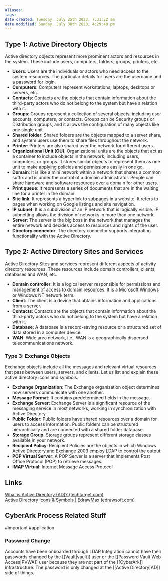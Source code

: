 ```yaml
---
aliases: 
tags: 
date created: Tuesday, July 25th 2023, 7:31:32 am
date modified: Sunday, July 30th 2023, 4:29:48 pm
---
```


## Type 1: Active Directory Objects

Active directory objects represent more prominent actors and resources in the system. These include users, computers, folders, groups, printers, etc.

- **Users**: Users are the individuals or actors who need access to the system resources. The particular details for users are the username and a password for login.
- **Computers**: Computers represent workstations, laptops, desktops or servers, etc.
- **Contacts**: Contacts are the objects that contain information about the third-party actors who do not belong to the system but have a relation with it.
- **Groups**: Groups represent a collection of several objects, including user accounts, computers, or contacts. Groups can be Security groups or Distribution groups, and it allows the configuration of many objects like one single unit.
- **Shared folder**: Shared folders are the objects mapped to a server share, and system users use them to share files throughout the network.
- **Printer**: Printers are also shared over the network for different users.
- **Organizational Unit (OU)**: Organizational units are the objects that act as a container to include objects in the network, including users, computers, or groups. It stores similar objects to represent them as one unit to make applying policies and permissions easily in one go.
- **Domain**: It is like a mini network within a network that shares a common suffix and is under the control of a domain administrator. People can share hardware and software resources over a domain for other users.
- **Print queue**: It represents a series of documents that are in the waiting line for a printer in the domain.
- **Site link**: It represents a hyperlink to subpages in a website. It refers to pages when working on Google listings and site navigation.
- **IP subnet**: It is a subdivision of an IP network that is logically visible. IP subnetting allows the division of networks in more than one network.
- **Server**: The server is the big boss in the network that manages the entire network and decides access to resources and rights of the user.
- **Directory connector**: The directory connector supports integrating functionality with the Active Directory.

## Type 2: Active Directory Sites and Services

Active Directory Sites and services represent different aspects of activity directory resources. These resources include domain controllers, clients, databases and WAN, etc.

- **Domain controller**: It is a logical server responsible for permissions and management of access to domain resources. It is a Microsoft Windows or Windows NT network term.
- **Client**: The client is a device that obtains information and applications from a server.
- **Contacts**: Contacts are the objects that contain information about the third-party actors who do not belong to the system but have a relation with it.
- **Database**: A database is a record-saving resource or a structured set of data stored in a computer device.
- **WAN**: Wide area network, i.e., WAN is a geographically dispersed telecommunications network.

### Type 3: Exchange Objects

Exchange objects include all the messages and relevant virtual resources that pass between users, servers, and clients. Let us list and explain these active directory icons and symbols.

- **Exchange Organization**: The Exchange organization object determines how servers communicate with one another.
- **Message Format**: It contains predetermined fields in the message.
- **Exchange Server**: Exchange Server is a significant resource of the messaging service in most networks, working in synchronization with Active Directory.
- **Public Folder**: Public folders have shared resources over a domain for users to access information. Public folders can be structured hierarchically and are connected with a shared folder database.
- **Storage Group**: Storage groups represent different storage classes available in your network.
- **Recipient Policy**: Recipient Policies are the objects in which Windows Active Directory and Exchange 2003 employ LDAP to control the output.
- **POP Virtual Server**: A POP Server is a server that implements Post Office Protocol (POP) to retrieve messages.
- **IMAP Virtual**: Internet Message Access Protocol

## Links

[What is Active Directory (AD)? (techtarget.com)](https://www.techtarget.com/searchwindowsserver/definition/Active-Directory#:~:text=Active%20Directory%20stores%20data%20as,such%20as%20users%20or%20groups.)  
[Active Directory Icons & Symbols | EdrawMax (edrawsoft.com)](https://www.edrawsoft.com/active-directory-symbols.html)

## CyberArk Process Related Stuff

#important #application  

### Password Change

Accounts have been onboarded through LDAP Integration cannot have their passwords changed by the [[Vault|vault]] user or the [[Password Vault Web Access|PVWA]] user because they are not part of the [[CyberArk]] infrastructure. The password is only changed at the [[Active Directory|AD]] side of things.